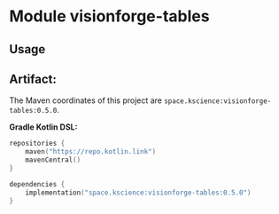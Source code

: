 # Module visionforge-tables



## Usage

## Artifact:

The Maven coordinates of this project are `space.kscience:visionforge-tables:0.5.0`.

**Gradle Kotlin DSL:**
```kotlin
repositories {
    maven("https://repo.kotlin.link")
    mavenCentral()
}

dependencies {
    implementation("space.kscience:visionforge-tables:0.5.0")
}
```
